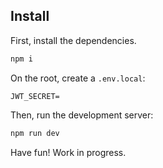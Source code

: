 ## Install

First, install the dependencies.

```bash
npm i
```

On the root, create a `.env.local`:

```env
JWT_SECRET=
```

Then, run the development server:

```bash
npm run dev
```

Have fun! Work in progress.
